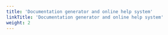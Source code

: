```yaml
---
title: 'Documentation generator and online help system'
linkTitle: 'Documentation generator and online help system'
weight: 2
---
```

